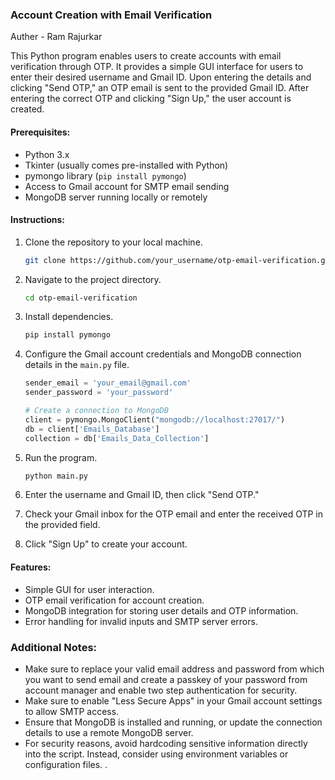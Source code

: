 ### Account Creation with Email Verification

Auther - Ram Rajurkar

This Python program enables users to create accounts with email verification through OTP. It provides a simple GUI interface for users to enter their desired username and Gmail ID. Upon entering the details and clicking "Send OTP," an OTP email is sent to the provided Gmail ID. After entering the correct OTP and clicking "Sign Up," the user account is created.

#### Prerequisites:
- Python 3.x
- Tkinter (usually comes pre-installed with Python)
- pymongo library (`pip install pymongo`)
- Access to Gmail account for SMTP email sending
- MongoDB server running locally or remotely

#### Instructions:

1. Clone the repository to your local machine.
   ```bash
   git clone https://github.com/your_username/otp-email-verification.git
   ```
2. Navigate to the project directory.
   ```bash
   cd otp-email-verification
   ```
3. Install dependencies.
   ```bash
   pip install pymongo
   ```
4. Configure the Gmail account credentials and MongoDB connection details in the `main.py` file.
   ```python
   sender_email = 'your_email@gmail.com'
   sender_password = 'your_password'
   ```

   ```python
   # Create a connection to MongoDB
   client = pymongo.MongoClient("mongodb://localhost:27017/")
   db = client['Emails_Database']
   collection = db['Emails_Data_Collection']
   ```
5. Run the program.
   ```bash
   python main.py
   ```
6. Enter the username and Gmail ID, then click "Send OTP."
7. Check your Gmail inbox for the OTP email and enter the received OTP in the provided field.
8. Click "Sign Up" to create your account.

#### Features:
- Simple GUI for user interaction.
- OTP email verification for account creation.
- MongoDB integration for storing user details and OTP information.
- Error handling for invalid inputs and SMTP server errors.

### Additional Notes:

- Make sure to replace your valid email address and password from which you want to send email and create a passkey of your password from account manager and enable two step authentication for security.
- Make sure to enable "Less Secure Apps" in your Gmail account settings to allow SMTP access.
- Ensure that MongoDB is installed and running, or update the connection details to use a remote MongoDB server.
- For security reasons, avoid hardcoding sensitive information directly into the script. Instead, consider using environment variables or configuration files.
.